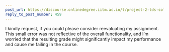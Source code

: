 ```yaml
---
post_url: https://discourse.onlinedegree.iitm.ac.in/t/project-2-tds-solver-discussion-thread/169029/461
reply_to_post_number: 459
---
```

I kindly request, if you could please consider reevaluating my assignment. This small error was not reflective of the overall functionality, and I’m worried that the resulting grade might significantly impact my performance and cause me failing in the course.